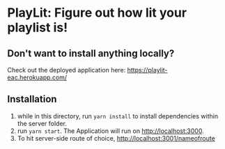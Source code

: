 # PlayLit: Figure out how lit your playlist is!
## Don't want to install anything locally? 
Check out the deployed application here: <https://playlit-eac.herokuapp.com/>

## Installation
1. while in this directory, run
``yarn install`` to install dependencies within the server folder.
2. run ``yarn start``. The Application will run on <http://localhost:3000>.
4. To hit server-side route of choice, <http://localhost:3001/nameofroute>

